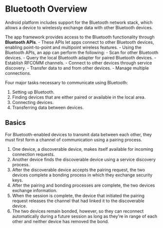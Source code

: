 # Bluetooth Overview
Android platform includes support for the Bluetooth network stack, which allows a device to wirelessly exchange data with other Bluetooth devices.

The app framework provides access to the Bluetooth functionality through **Bluetooth APIs**.
    - These APIs let apps connect to other Bluetooth devices, enabling point-to-point and multipoint wireless features.
    - Using the Bluetooth APIs, an app can perform the following:
        - Scan for other Bluetooth devices.
        - Query the local Bluetooth adapter for paired Bluetooth devices.
        - Establish RFCOMM channels.
        - Connect to other devices through service discovery.
        - Transfer data to and from other devices.
        - Manage multiple connections.

Four major tasks necessary to communicate using Bluetooth:
1. Setting up Bluetooth.
2. Finding devices that are either paired or available in the local area.
3. Connecting devices.
4. Transferring data between devices.

## Basics
For Bluetooth-enabled devices to transmit data between each other, they must first form a channel of communication using a pairing process.

1. One device, a discoverable device, makes itself available for incoming connection requests.
2. Another device finds the discoverable device using a service discovery process.
3. After the discoverable device accepts the pairing request, the two devices complete a bonding process in which they exchange security keys.
4. After the pairing and bonding processes are complete, the two devices exchange information.
5. When the session is complete, the device that initiated the pairing request releases the channel that had linked it to the discoverable device.
6. The two devices remain bonded, however, so they can reconnect automatically during a future session as long as they're in range of each other and neither device has removed the bond.
